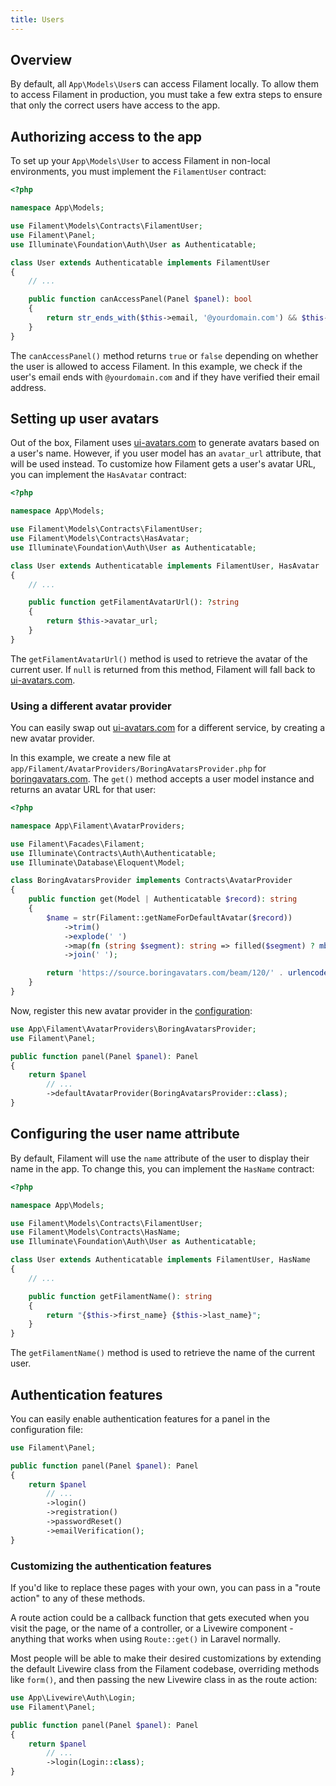 ```yaml
---
title: Users
---
```


## Overview

By default, all `App\Models\User`s can access Filament locally. To allow them to access Filament in production, you must take a few extra steps to ensure that only the correct users have access to the app.

## Authorizing access to the app

To set up your `App\Models\User` to access Filament in non-local environments, you must implement the `FilamentUser` contract:

```php
<?php

namespace App\Models;

use Filament\Models\Contracts\FilamentUser;
use Filament\Panel;
use Illuminate\Foundation\Auth\User as Authenticatable;

class User extends Authenticatable implements FilamentUser
{
    // ...

    public function canAccessPanel(Panel $panel): bool
    {
        return str_ends_with($this->email, '@yourdomain.com') && $this->hasVerifiedEmail();
    }
}
```

The `canAccessPanel()` method returns `true` or `false` depending on whether the user is allowed to access Filament. In this example, we check if the user's email ends with `@yourdomain.com` and if they have verified their email address.

## Setting up user avatars

Out of the box, Filament uses [ui-avatars.com](https://ui-avatars.com) to generate avatars based on a user's name. However, if you user model has an `avatar_url` attribute, that will be used instead. To customize how Filament gets a user's avatar URL, you can implement the `HasAvatar` contract:

```php
<?php

namespace App\Models;

use Filament\Models\Contracts\FilamentUser;
use Filament\Models\Contracts\HasAvatar;
use Illuminate\Foundation\Auth\User as Authenticatable;

class User extends Authenticatable implements FilamentUser, HasAvatar
{
    // ...

    public function getFilamentAvatarUrl(): ?string
    {
        return $this->avatar_url;
    }
}
```

The `getFilamentAvatarUrl()` method is used to retrieve the avatar of the current user. If `null` is returned from this method, Filament will fall back to [ui-avatars.com](https://ui-avatars.com).

### Using a different avatar provider

You can easily swap out [ui-avatars.com](https://ui-avatars.com) for a different service, by creating a new avatar provider.

In this example, we create a new file at `app/Filament/AvatarProviders/BoringAvatarsProvider.php` for [boringavatars.com](https://boringavatars.com). The `get()` method accepts a user model instance and returns an avatar URL for that user:

```php
<?php

namespace App\Filament\AvatarProviders;

use Filament\Facades\Filament;
use Illuminate\Contracts\Auth\Authenticatable;
use Illuminate\Database\Eloquent\Model;

class BoringAvatarsProvider implements Contracts\AvatarProvider
{
    public function get(Model | Authenticatable $record): string
    {
        $name = str(Filament::getNameForDefaultAvatar($record))
            ->trim()
            ->explode(' ')
            ->map(fn (string $segment): string => filled($segment) ? mb_substr($segment, 0, 1) : '')
            ->join(' ');

        return 'https://source.boringavatars.com/beam/120/' . urlencode($name);
    }
}
```

Now, register this new avatar provider in the [configuration](configuration):

```php
use App\Filament\AvatarProviders\BoringAvatarsProvider;
use Filament\Panel;

public function panel(Panel $panel): Panel
{
    return $panel
        // ...
        ->defaultAvatarProvider(BoringAvatarsProvider::class);
}
```

## Configuring the user name attribute

By default, Filament will use the `name` attribute of the user to display their name in the app. To change this, you can implement the `HasName` contract:

```php
<?php

namespace App\Models;

use Filament\Models\Contracts\FilamentUser;
use Filament\Models\Contracts\HasName;
use Illuminate\Foundation\Auth\User as Authenticatable;

class User extends Authenticatable implements FilamentUser, HasName
{
    // ...

    public function getFilamentName(): string
    {
        return "{$this->first_name} {$this->last_name}";
    }
}
```

The `getFilamentName()` method is used to retrieve the name of the current user.

## Authentication features

You can easily enable authentication features for a panel in the configuration file:

```php
use Filament\Panel;

public function panel(Panel $panel): Panel
{
    return $panel
        // ...
        ->login()
        ->registration()
        ->passwordReset()
        ->emailVerification();
}
```

### Customizing the authentication features

If you'd like to replace these pages with your own, you can pass in a "route action" to any of these methods.

A route action could be a callback function that gets executed when you visit the page, or the name of a controller, or a Livewire component - anything that works when using `Route::get()` in Laravel normally.

Most people will be able to make their desired customizations by extending the default Livewire class from the Filament codebase, overriding methods like `form()`, and then passing the new Livewire class in as the route action:

```php
use App\Livewire\Auth\Login;
use Filament\Panel;

public function panel(Panel $panel): Panel
{
    return $panel
        // ...
        ->login(Login::class);
}
```
